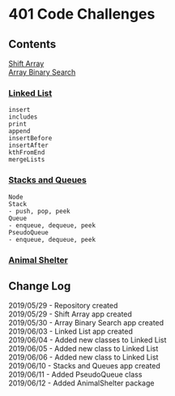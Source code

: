 # 401 Code Challenges

## Contents
  [Shift Array](https://github.com/pettynan/data-structures-and-algorithms/blob/master/401-code-challenges/src/main/java/ArrayShift.java) <br/>
  [Array Binary Search](https://github.com/pettynan/data-structures-and-algorithms/blob/master/401-code-challenges/src/main/java/ArrayBinarySearch.java) <br/>
  ### [Linked List](https://github.com/pettynan/data-structures-and-algorithms/blob/master/401-code-challenges/src/main/java/linkedList)
    insert
    includes
    print
    append
    insertBefore
    insertAfter
    kthFromEnd
    mergeLists
  ### [Stacks and Queues](https://github.com/pettynan/data-structures-and-algorithms/blob/master/401-code-challenges/readmes/stack_and_queue_readme.md)
    Node
    Stack
    - push, pop, peek
    Queue
    - enqueue, dequeue, peek
    PseudoQueue
    - enqueue, dequeue, peek
  ### [Animal Shelter](https://github.com/pettynan/data-structures-and-algorithms/blob/master/401-code-challenges/readmes/animal_shelter_readme.md)
## Change Log
  2019/05/29 - Repository created <br/>
  2019/05/29 - Shift Array app created <br/>
  2019/05/30 - Array Binary Search app created <br/>
  2019/06/03 - Linked List app created <br/>
  2019/06/04 - Added new classes to Linked List <br/>
  2019/06/05 - Added new class to Linked List <br/>
  2019/06/06 - Added new class to Linked List <br/>
  2019/06/10 - Stacks and Queues app created <br/>
  2019/06/11 - Added PseudoQueue class <br/>
  2019/06/12 - Added AnimalShelter package
